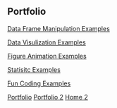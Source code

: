 
##  Portfolio

[Data Frame Manipulation Examples](open_multiple_files.md)  

[Data Visulization Examples](Figure_Examples.md)

[Figure Animation Examples](animation_ex.md)

[Statisitc Examples](stats_examples.md)

[Fun Coding Examples](helpful_count.md) 

<a href="../">Portfolio</a>
<a href="Portfolio">Portfolio 2</a>
<a href="https://IsaacZacher.github.io/Portfolio/">Home 2</a>
